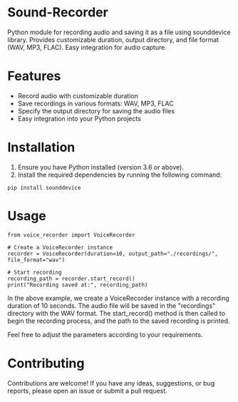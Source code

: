 # Sound-Recorder
Python module for recording audio and saving it as a file using sounddevice library. Provides customizable duration, output directory, and file format (WAV, MP3, FLAC). Easy integration for audio capture.

# Features
- Record audio with customizable duration
- Save recordings in various formats: WAV, MP3, FLAC
- Specify the output directory for saving the audio files
- Easy integration into your Python projects

# Installation

1. Ensure you have Python installed (version 3.6 or above).
2. Install the required dependencies by running the following command:

````
pip install sounddevice
````

# Usage

```
from voice_recorder import VoiceRecorder

# Create a VoiceRecorder instance
recorder = VoiceRecorder(duration=10, output_path="./recordings/", file_format="wav")

# Start recording
recording_path = recorder.start_record()
print("Recording saved at:", recording_path)
```

In the above example, we create a VoiceRecorder instance with a recording duration of 10 seconds. The audio file will be saved in the "recordings" directory with the WAV format. The start_record() method is then called to begin the recording process, and the path to the saved recording is printed.

Feel free to adjust the parameters according to your requirements.



# Contributing

Contributions are welcome! If you have any ideas, suggestions, or bug reports, please open an issue or submit a pull request.
